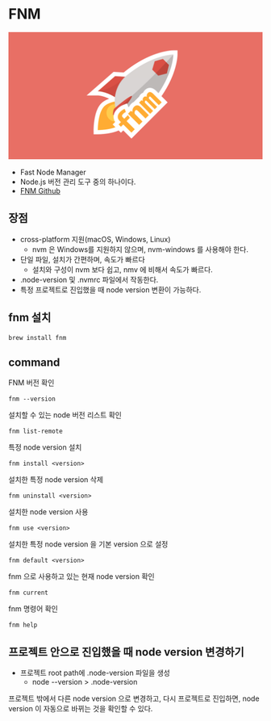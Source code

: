 # FNM

![FNM](./assets/img-fnm.png)

- Fast Node Manager
- Node.js 버전 관리 도구 중의 하나이다.
- [FNM Github](https://github.com/Schniz/fnm)

## 장점

- cross-platform 지원(macOS, Windows, Linux)
  - nvm 은 Windows를 지원하지 않으며, nvm-windows 를 사용해야 한다.
- 단일 파일, 설치가 간편하며, 속도가 빠르다
  - 설치와 구성이 nvm 보다 쉽고, nmv 에 비해서 속도가 빠르다.
- .node-version 및 .nvmrc 파일에서 작동한다.
- 특정 프로젝트로 진입했을 때 node version 변환이 가능하다.

## fnm 설치

```shell
brew install fnm
```

## command

FNM 버전 확인

```shell
fnm --version
```

설치할 수 있는 node 버전 리스트 확인

```shell
fnm list-remote
```

특정 node version 설치

```shell
fnm install <version>
```

설치한 특정 node version 삭제

```shell
fnm uninstall <version>
```

설치한 node version 사용

```shell
fnm use <version>
```

설치한 특정 node version 을 기본 version 으로 설정

```shell
fnm default <version>
```

fnm 으로 사용하고 있는 현재 node version 확인

```shell
fnm current
```

fnm 명령어 확인

```shell
fnm help
```

## 프로젝트 안으로 진입했을 때 node version 변경하기

- 프로젝트 root path에 .node-version 파일을 생성
  - node --version > .node-version

프로젝트 밖에서 다른 node version 으로 변경하고, 다시 프로젝트로 진입하면,
node version 이 자동으로 바뀌는 것을 확인할 수 있다.
